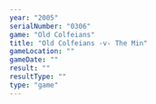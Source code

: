 ```yaml
---
year: "2005"
serialNumber: "0306" 
game: "Old Colfeians"
title: "Old Colfeians -v- The Min"
gameLocation: ""
gameDate: ""
result: ""
resultType: ""
type: "game"
---
```

